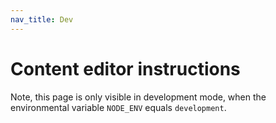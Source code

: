```yaml
---
nav_title: Dev
---
```


# Content editor instructions

Note, this page is only visible in development mode, when the environmental variable `NODE_ENV` equals `development`.

